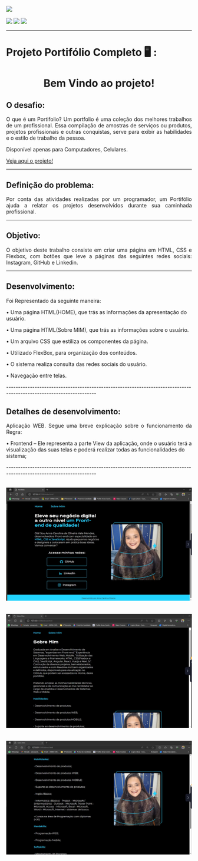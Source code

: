<head>
    <p><img src="https://img.shields.io/badge/status%20do%20projeto-concluído-green?style=for-the-badge&logo=appveyor"></p>
    <p>
    <img src="https://img.shields.io/badge/Technology-HTML-9cf">
    <img src="https://img.shields.io/badge/Technology-CSS-9cf">
    <img src="https://img.shields.io/badge/Technology-Flexbox-9cf">
    </p>

</head>
<body>

--------------------------------------------------------------------------------------------------------------------
<p><h1> Projeto Portifólio Completo 🖥️ :</h1></p>
<h1 align="center">Bem Vindo ao projeto!</p> </h1> 

  
<h2>O desafio:</h2>
<p align="justify">O que é um Portifolio? Um portfolio é uma coleção dos melhores trabalhos de um profissional. Essa compilação de amostras de serviços ou produtos, projetos profissionais e outras conquistas, serve para exibir as habilidades e o estilo de trabalho da pessoa.</p>
<p>Disponível apenas para Computadores, Celulares.</p>
<a href="https://portifolio-completo-lll6.vercel.app/index.html">Veja aqui o projeto!</a>

--------------------------------------------------------------------------------------------------------------------

<h2>Definição do problema:</h2>
<p align="justify">Por conta das atividades realizadas por um programador, um Portifólio ajuda a relatar os projetos desenvolvidos durante sua caminhada profissional.</p>

--------------------------------------------------------------------------------------------------------------------

<h2>Objetivo:</h2>
<p align="justify">O objetivo deste trabalho consiste em criar uma página em HTML, CSS e Flexbox, com botões que leve a páginas das seguintes redes sociais: Instagram, GitHub e Linkedin.</p>

--------------------------------------------------------------------------------------------------------------------

<h2>Desenvolvimento:</h2>
<p align="justify">Foi Representado da seguinte maneira:
<p>•   Uma página HTML(HOME), que trás as informações da apresentação do usuário.</p> 
<p>•   Uma página HTML(Sobre MIM), que trás as informações sobre o usuário.</p> 
<p>•   Um arquivo CSS que estiliza os componentes da página.</p> 
<p>•   Utilizado FlexBox, para organização dos conteúdos.</p> 
<p>•   O sistema realiza consulta das redes sociais do usuário.</p> 
<p>•   Navegação entre telas.</p> 


</p> 
--------------------------------------------------------------------------------------------------------------------
<h2>Detalhes de desenvolvimento:</h2>
<p align="justify">Aplicação WEB. Segue uma breve explicação sobre o funcionamento da Regra:


<p>•   Frontend – Ele representa a parte View da aplicação, onde o usuário terá a visualização das suas telas e poderá realizar todas as funcionalidades do sistema;</p>

</p>
--------------------------------------------------------------------------------------------------------------------

## <h6 align="center">![](https://github.com/AnnaCMendes/Portif-lio_Completo/blob/main/Tela_final_1.JPG)</h6>
## <h6 align="center">![](https://github.com/AnnaCMendes/Portif-lio_Completo/blob/main/Tela_final_2.JPG)</h6>
## <h6 align="center">![](https://github.com/AnnaCMendes/Portif-lio_Completo/blob/main/Tela_final_3.JPG)</h6>
